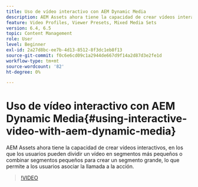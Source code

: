 ```yaml
---
title: Uso de vídeo interactivo con AEM Dynamic Media
description: AEM Assets ahora tiene la capacidad de crear vídeos interactivos, en los que los usuarios pueden dividir un vídeo en segmentos más pequeños o combinar segmentos pequeños para crear un segmento grande, lo que permite a los usuarios asociar la llamada a la acción.
feature: Video Profiles, Viewer Presets, Mixed Media Sets
version: 6.4, 6.5
topic: Content Management
role: User
level: Beginner
exl-id: 2a27d8bc-ee7b-4d13-8512-8f3dc1eb8f13
source-git-commit: f0c6e6cd09c1a2944de667d9f14a2d87d3e2fe1d
workflow-type: tm+mt
source-wordcount: '82'
ht-degree: 0%

---
```


# Uso de vídeo interactivo con AEM Dynamic Media{#using-interactive-video-with-aem-dynamic-media}

AEM Assets ahora tiene la capacidad de crear vídeos interactivos, en los que los usuarios pueden dividir un vídeo en segmentos más pequeños o combinar segmentos pequeños para crear un segmento grande, lo que permite a los usuarios asociar la llamada a la acción.

>[!VIDEO](https://video.tv.adobe.com/v/16516/?quality=9&learn=on)
